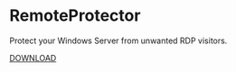 # RemoteProtector
Protect your Windows Server from unwanted RDP visitors.

<a href="https://github.com/sinanbozkus/RemoteProtector/releases/download/1.0.0/RemoteProtector.zip">DOWNLOAD</a>
